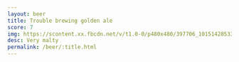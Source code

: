 ```yaml
---
layout: beer
title: Trouble brewing golden ale
score: 7
img: https://scontent.xx.fbcdn.net/v/t1.0-0/p480x480/397706_10151428533088745_22640063_n.jpg?oh=79c90ee75e269c05f66ef084629d7faf&oe=58757822
desc: Very malty
permalink: /beer/:title.html
---
```

